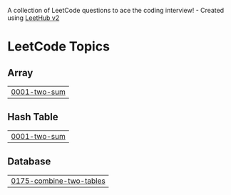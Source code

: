 A collection of LeetCode questions to ace the coding interview! - Created using [LeetHub v2](https://github.com/arunbhardwaj/LeetHub-2.0)
<!---LeetCode Topics Start-->
# LeetCode Topics
## Array
|  |
| ------- |
| [0001-two-sum](https://github.com/zezo-777/MyLeetCode-Solutions/tree/master/0001-two-sum) |
## Hash Table
|  |
| ------- |
| [0001-two-sum](https://github.com/zezo-777/MyLeetCode-Solutions/tree/master/0001-two-sum) |
## Database
|  |
| ------- |
| [0175-combine-two-tables](https://github.com/zezo-777/MyLeetCode-Solutions/tree/master/0175-combine-two-tables) |
<!---LeetCode Topics End-->